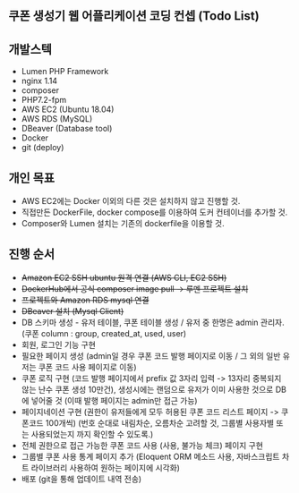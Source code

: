 쿠폰 생성기 웹 어플리케이션 코딩 컨셉 (Todo List)
------------------------------------------

## 개발스텍
- Lumen PHP Framework
- nginx 1.14
- composer
- PHP7.2-fpm
- AWS EC2 (Ubuntu 18.04)
- AWS RDS (MySQL)
- DBeaver (Database tool)
- Docker
- git (deploy)

## 개인 목표
- AWS EC2에는 Docker 이외의 다른 것은 설치하지 않고 진행할 것.
- 직접만든 DockerFile, docker compose를 이용하여 도커 컨테이너를 추가할 것.
- Composer와 Lumen 설치는 기존의 dockerfile을 이용할 것.

## 진행 순서

- ~~Amazon EC2 SSH ubuntu 원격 연결 (AWS CLI, EC2 SSH)~~
- ~~DockerHub에서 공식 composer image pull -> 루멘 프로젝트 설치~~
- ~~프로젝트와 Amazon RDS mysql 연결~~
- ~~DBeaver 설치 (Mysql Client)~~
- DB 스키마 생성 - 유저 테이블, 쿠폰 테이블 생성 / 유저 중 한명은 admin 관리자. (쿠폰 column : group, created_at, used, user)
- 회원, 로그인 기능 구현
- 필요한 페이지 생성 (admin일 경우 쿠폰 코드 발행 페이지로 이동 / 그 외의 일반 유저는 쿠폰 코드 사용 페이지로 이동)
- 쿠폰 로직 구현 (코드 발행 페이지에서 prefix 값 3자리 입력 -> 13자리 중복되지 않는 난수 쿠폰 생성 10만건),
  생성시에는 랜덤으로 유저가 이미 사용한 것으로 DB에 넣어줄 것 (이때 발행 페이지는 admin만 접근 가능)
- 페이지네이션 구현 (권한이 유저들에게 모두 허용된 쿠폰 코드 리스트 페이지 -> 쿠폰코드 100개씩)
   (번호 순대로 내림차순, 오름차순 고려할 것, 그룹별 사용자별 또는 사용되었는지 까지 확인할 수 있도록.)
- 전체 권한으로 접근 가능한 쿠폰 코드 사용 (사용, 불가능 체크) 페이지 구현
- 그룹별 쿠폰 사용 통계 페이지 추가 (Eloquent ORM 메소드 사용, 자바스크립트 차트 라이브러리 사용하여 원하는 페이지에 시각화)
- 배포 (git을 통해 업데이트 내역 전송)


